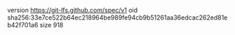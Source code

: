 version https://git-lfs.github.com/spec/v1
oid sha256:33e7ce522b64ec218964be989fe94cb9b51261aa36edcac262ed81eb42f701a6
size 918
